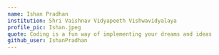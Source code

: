 ```yaml
---
name: Ishan Pradhan
institution: Shri Vaishnav Vidyapeeth Vishwavidyalaya
profile_pic: Ishan.jpeg 
quote: Coding is a fun way of implementing your dreams and ideas
github_user: IshanPradhan
---
```


